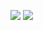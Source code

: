 ![](https://badgen.net/npm/v/schummar-translate)
![](https://badgen.net/bundlephobia/minzip/schummar-translate)
